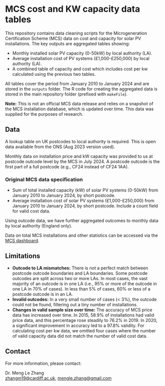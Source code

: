 # MCS cost and KW capacity data tables

This repository contains data cleaning scripts for the Microgeneration Certification Scheme (MCS) data on cost and capacity for solar PV installations. The key outputs are aggregated tables showing:

- Monthly installed solar PV capacity (0-50kW) by local authority (LA).
- Average installation cost of PV systems (£1,000-£250,000) by local authority (LA).
- A combined table of capacity and cost which includes cost per kw calculated using the previous two tables. 

All tables cover the period from January 2010 to January 2024 and are stored in the `outputs` folder. The R code for creating the aggregated data is stored in the main repository folder (prefixed with `makeFile`).



**Note:** This is not an official MCS data release and relies on a snapshot of the MCS installation database, which is updated over time. This data was supplied for the purposes of research.

## Data

A lookup table on UK postcodes to local authority is required. This is open data available from the ONS (Aug 2023 version used). 

Monthly data on installation price and kW capacity was provided to us at postcode outcode level by the MCS in July 2024. A postcode outcode is the first part of a full postcode (e.g., CF24 instead of CF24 1AA).

### Original MCS data specification
- Sum of total installed capacity (kW) of solar PV systems (0-50kW) from January 2010 to January 2024, by short postcode.
- Average installation cost of solar PV systems (£1,000-£250,000) from January 2010 to January 2024, by short postcode. Include a count field for valid cost data.

Using outcode data, we have further aggregated outcomes to monthly data by local authority (England only).

Data on total MCS installations and other statistics can be accessed via the [MCS dashboard](https://mcscertified.com/about-the-mcs-data-dashboard/).

## Limitations

- **Outcode to LA mismatches:** There is not a perfect match between postcode outcode boundaries and LA boundaries. Some postcode outcodes are split across two or more LAs. In most cases, the vast majority of an outcode is in one LA (i.e., 95% or more of the outcode in one LA in 70% of cases). In less than 5% of cases, 60% or less of a postcode outcode is in an LA.
- **Invalid outcodes:** In a very small number of cases (< 3%), the outcode could not be found, filtering out a tiny number of installations.
- **Changes in valid sample size over time:** The accuracy of MCS price data has increased over time. In 2015, 58.9% of installations had valid price data, and this percentage rose steadily to 76.2% in 2019. In 2020, a significant improvement in accuracy led to a 97.8% validity. For calculating cost per kw data, we omitted four cases where the number of valid capacity data did not match the number of valid cost data. 

## Contact

For more information, please contact:

Dr. Meng Le Zhang  
[zhangm19@cardiff.ac.uk](mailto:zhangm19@cardiff.ac.uk), [mengle.zhang@gmail.com](mailto:mengle.zhang@gmail.com)


